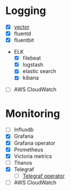# Logging
* [x] [vector](https://vector.dev/)
* [x] fluentd
* [x] fluentbit
* ELK
  * [x] filebeat
  * [x] logstash
  * [x] elastic search  
  * [x] kibana
* [ ] AWS CloudWatch

# Monitoring
* [ ] Influxdb
* [x] Grafana
* [x] Grafana operator
* [x] Prometheus
* [x] Victoria metrics
* [ ] Thanos
* [x] Telegraf 
  * [ ] [Telegraf operator](https://github.com/influxdata/telegraf-operator/blob/master/deploy/dev.yml)
* [ ] AWS CloudWatch

